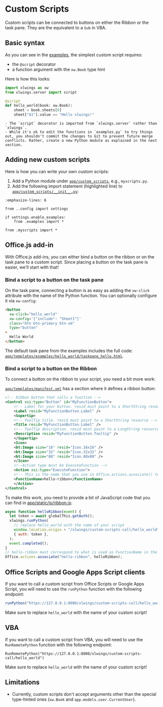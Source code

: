 # Custom Scripts

Custom scripts can be connected to buttons on either the Ribbon or the task pane. They are the equivalent to a `Sub` in VBA.

## Basic syntax

As you can see in the [examples](https://github.com/xlwings/xlwings-server/blob/main/app/custom_scripts/examples.py), the simplest custom script requires:

- the `@script` decorator
- a function argument with the `xw.Book` type hint

Here is how this looks:

```python
import xlwings as xw
from xlwings.server import script

@script
def hello_world(book: xw.Book):
    sheet = book.sheets[0]
    sheet["A1"].value == "Hello xlwings!"
```

```{note}
- The `script` decorator is imported from `xlwings.server` rather than `xlwings`.
- While it's ok to edit the functions in `examples.py` to try things out, you shouldn't commit the changes to Git to prevent future merge conflicts. Rather, create a new Python module as explained in the next section.
```

## Adding new custom scripts

Here is how you can write your own custom scripts:

1. Add a Python module under [`app/custom_scripts`](https://github.com/xlwings/xlwings-server/blob/main/app/custom_scripts), e.g., `myscripts.py`.
2. Add the following import statement (highlighted line) to [`app/custom_scripts/__init__.py`](https://github.com/xlwings/xlwings-server/blob/main/app/custom_scripts/__init__.py):

```{code-block} python
:emphasize-lines: 6

from ..config import settings

if settings.enable_examples:
    from .examples import *

from .myscripts import *
```

## Office.js add-in

With Office.js add-ins, you can either bind a button on the ribbon or on the task pane to a custom script. Since placing a button on the task pane is easier, we'll start with that!

### Bind a script to a button on the task pane

On the task pane, connecting a button is as easy as adding the `xw-click` attribute with the name of the Python function. You can optionally configure it via `xw-config`:

```html
<button
  xw-click="hello_world"
  xw-config='{"include": "Sheet1"}'
  class="btn btn-primary btn-sm"
  type="button"
>
  Hello World
</button>
```

The default task pane from the examples includes the full code: [`app/templates/examples/hello_world/taskpane_hello.html`](https://github.com/xlwings/xlwings-server/blob/main/app/templates/examples/hello_world/taskpane_hello.html).

### Bind a script to a button on the Ribbon

To connect a button on the ribbon to your script, you need a bit more work:

[`app/templates/manifest.xml`](https://github.com/xlwings/xlwings-server/blob/main/app/templates/manifest.xml) has a section where it defines a ribbon button:

```xml
<!-- Ribbon button that calls a function -->
<Control xsi:type="Button" id="MyFunctionButton">
    <!-- Label for your button. resid must point to a ShortString resource -->
    <Label resid="MyFunctionButton.Label" />
    <Supertip>
    <!-- ToolTip title. resid must point to a ShortString resource -->
    <Title resid="MyFunctionButton.Label" />
    <!-- ToolTip description. resid must point to a LongString resource -->
    <Description resid="MyFunctionButton.Tooltip" />
    </Supertip>
    <Icon>
    <bt:Image size="16" resid="Icon.16x16" />
    <bt:Image size="32" resid="Icon.32x32" />
    <bt:Image size="80" resid="Icon.80x80" />
    </Icon>
    <!--Action type must be ExecuteFunction -->
    <Action xsi:type="ExecuteFunction">
    <!-- This is the name that you use in Office.actions.associate() to connect it to a function -->
    <FunctionName>hello-ribbon</FunctionName>
    </Action>
</Control>
```

To make this work, you need to provide a bit of JavaScript code that you can find in [app/static/js/ribbon.js](https://github.com/xlwings/xlwings-server/blob/main/app/static/js/ribbon.js):

```js
async function helloRibbon(event) {
  let token = await globalThis.getAuth();
  xlwings.runPython(
    // replace hello_world with the name of your script
    window.location.origin + "/xlwings/custom-scripts-call/hello_world",
    { auth: token },
  );
  event.completed();
}
// hello-ribbon must correspond to what is used as FunctionName in the manifest
Office.actions.associate("hello-ribbon", helloRibbon);
```

## Office Scripts and Google Apps Script clients

If you want to call a custom script from Office Scripts or Google Apps Script, you will need to use the `runPython` function with the following endpoint:

```js
runPython("https://127.0.0.1:8000/xlwings/custom-scripts-call/hello_world");
```

Make sure to replace `hello_world` with the name of your custom script!

## VBA

If you want to call a custom script from VBA, you will need to use the `RunRemotePython` function with the following endpoint:

```vb.net
RunRemotePython("https://127.0.0.1:8000/xlwings/custom-scripts-call/hello_world")
```

Make sure to replace `hello_world` with the name of your custom script!

## Limitations

- Currently, custom scripts don't accept arguments other than the special type-hinted ones (`xw.Book` and `app.models.user.CurrentUser`).
